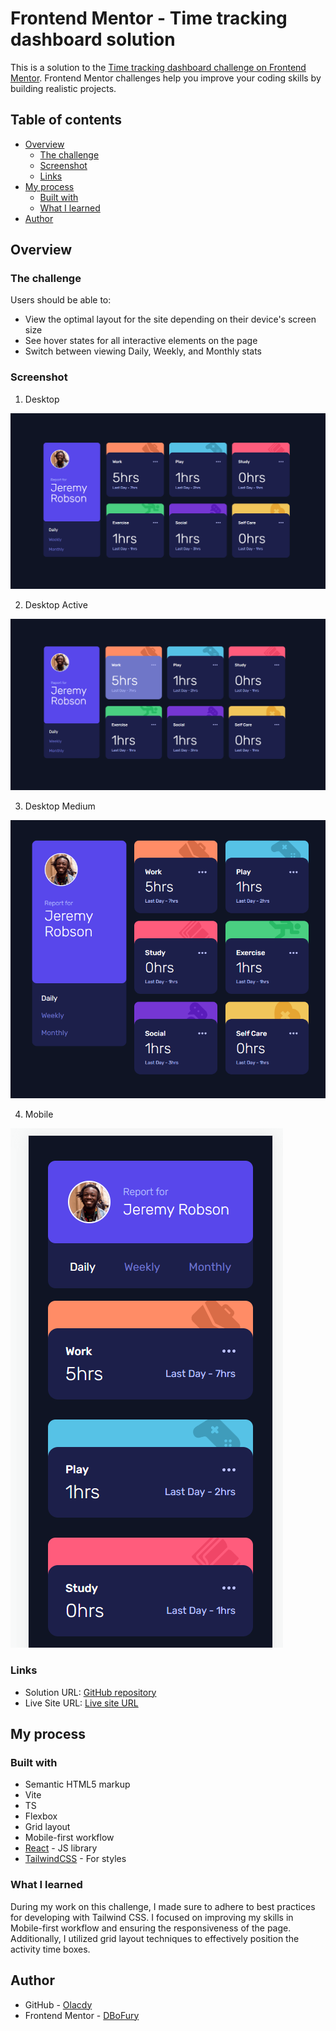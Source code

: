 # Frontend Mentor - Time tracking dashboard solution

This is a solution to the [Time tracking dashboard challenge on Frontend Mentor](https://www.frontendmentor.io/challenges/time-tracking-dashboard-UIQ7167Jw). Frontend Mentor challenges help you improve your coding skills by building realistic projects.

## Table of contents

- [Overview](#overview)
  - [The challenge](#the-challenge)
  - [Screenshot](#screenshot)
  - [Links](#links)
- [My process](#my-process)
  - [Built with](#built-with)
  - [What I learned](#what-i-learned)
- [Author](#author)

## Overview

### The challenge

Users should be able to:

- View the optimal layout for the site depending on their device's screen size
- See hover states for all interactive elements on the page
- Switch between viewing Daily, Weekly, and Monthly stats

### Screenshot

1. Desktop

![Desktop](./screenshots/Desktop.PNG)

2. Desktop Active

![Desktop-Active](./screenshots/Desktop-Active.PNG)

3. Desktop Medium

![Desktop-Medium](./screenshots/Desktop-Medium.PNG)

4. Mobile

![Mobile](./screenshots/Mobile.PNG)

### Links

- Solution URL: [GitHub repository](https://github.com/Olacdy/frontend-mentor-challenges/tree/main/src/app/time-tracking-dashboard)
- Live Site URL: [Live site URL](https://olacdy.github.io/frontend-mentor-challenges/time-tracking-dashboard)

## My process

### Built with

- Semantic HTML5 markup
- Vite
- TS
- Flexbox
- Grid layout
- Mobile-first workflow
- [React](https://reactjs.org/) - JS library
- [TailwindCSS](https://tailwindcss.com/) - For styles

### What I learned

During my work on this challenge, I made sure to adhere to best practices for developing with Tailwind CSS. I focused on improving my skills in Mobile-first workflow and ensuring the responsiveness of the page. Additionally, I utilized grid layout techniques to effectively position the activity time boxes.

## Author

- GitHub - [Olacdy](https://github.com/Olacdy)
- Frontend Mentor - [DBoFury](https://www.frontendmentor.io/profile/DBoFury)
